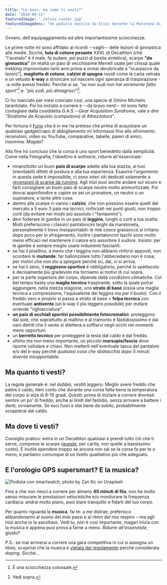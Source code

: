 ```yaml
---
title: "Le basi: ma come ti vesti?"
date: "2019-09-11"
featuredImage: "./elvis-runner.jpg"
featuredImageDesc: "Un podista vestito da Elvis durante la Maratona di Berlino del 2018"
---
```


Ovvero, dell'equipaggiamento ed altre importantissime sciocchezze.

Le prime volte mi sono affidato ai ricordi --vaghi-- delle lezioni di ginnastica alle medie. Sicché, **tuta di cotone pesante** XXXL di Decathlon (ché "l'acetato" è il male, fa sudare, poi puzzi di bestia sintetica), scarpe **"da ginnastica"** (in realtà un paio di vecchissime Merrell usate per chissà quale trekking improvvisato tanti anni prima e ormai derubricate a "scarpacce da lavoro"), **maglietta di cotone**, **calzini di spugna** ruvidi come la carta vetrata e un vetusto **k-way** a stroncare sul nascere ogni speranza di traspirazione --a volte avessi freddo. Perché si sa: _"se non sudi non hai veramente fatto sport"_[^1] e: _"più sudi, più dimagrisci"_[^2].

Ci ho marciato per mesi conciato così, una specie di Omino Michelin tarantolato. Poi ho iniziato a correre e --da bravo nerd-- mi sono fatto contagiare dalla cosiddetta G.A.S --_Gear Acquisition Syndrome_, vale a dire _"Sindrome da Acquisto (compulsivo) di Attrezzatura"_.

Per fortuna il [Furio](https://www.youtube.com/watch?v=QZ3je_jOChY) che è in me ha preteso che prima di acquistare un qualsiasi gadget/capo di abbigliamento mi informassi fino allo sfinimento: recensioni, video su YouTube, comparative, tabelle, pareri di amici, insomma: _Magda?_

Alla fine ho concluso che la corsa è uno sport benedetto dalla semplicità. Come nella Fotografia, l'obiettivo è _sottrarre_, ridurre all'essenziale:

- innanzitutto un buon **paio di scarpe** adatte alla tua stazza, ai tuoi (inevitabili) difetti di postura e alla tua esperienza. Esaurire l'argomento in questa sede è impossibile, ci sono interi siti dedicati solamente a [recensioni di scarpe da running](https://www.solereview.com/). Agli inizi puoi anche andare sul sicuro e farti consigliare un buon paio di scarpe neutre molto ammortizzate. Poi dovrai approfondire e capire se sei un pronatore, un neutro o un supinatore, e tante altre cose.
- dentro alle scarpe ci vanno i **calzini**, che non possono essere quelli del mercato a 5 euro 3 paia ma _tecnici_, rinforzati nei punti giusti, non troppo corti (da evitare nel modo più assoluto i "fantasmini").
- devi foderare le gambe in un paio di **leggins**, lunghi o corti a tua scelta. Molti preferiscono i classici pantaloncini larghi da maratoneta, personalmente li trovo insopportabili: le mie cosce grassocce si irritano dopo poco per lo sfregamento, inoltre i pantaloncini laschi sono molto meno efficaci nel mantenere il calore e/o assorbire il sudore. Insisto: per le gambe è sempre meglio usare indumenti fascianti.
- se hai il pisellino, a meno che i leggins non abbiano rinforzi appositi, non scordare le **mutande**: far ballonzolare tutto l'abbecedario non è cosa, per motivi che non sto a spiegare perché sù, dai, ci si arriva.
- se hai il seno, il **reggiseno sportivo** è obbligatorio, perché lo spettacolo è decisamente più gradevole ma torniamo ai motivi di cui sopra.
- per la parte superiore del corpo, dipende dalle condizioni climatiche. Col bel tempo basta una **maglia tecnica** traspirante, sotto la quale potrai aggiungere, nella mezza stagione, uno **strato di base** (ossia una maglia tecnica a compressione, l'equivalente dei leggins ma per il busto). Con il freddo vero e proprio si passa a strato di base + **felpa tecnica** con eventuale **antivento** (un k-way il più leggero possibile) per evitare orrende "righiacciature".
- **un paio di occhiali sportivi possibilmente fotocromatici**: proteggono dal sole, che soprattutto al mattino e al tramonto è fastidiosissimo e dai varii detriti che il vento si diletterà a soffiarvi negli occhi nei momenti meno opportuni.
- un **berretto tecnico** per proteggere la testa dal caldo e dal freddo.
- ultimo ma non meno importante, un piccolo **marsupio/fascia** dove riporre cellulare e chiavi. Non metterli nell'eventuale tasca dei pantaloni e/o del k-way perché _qualsiasi cosa che sbatacchia dopo 5 minuti diventa insopportabile._

## Ma quanto ti vesti?

La regola generale è: _nel dubbio, vestiti leggero_. Meglio avere freddo che patire il caldo, tieni conto che durante una corsa fatta bene la temperatura del corpo si alza di 8-10 gradi. Quindi: prima di iniziare a correre dovresti sentire un po' di freddo, anche ai limiti del fastidio, senza arrivare a battere i denti, ovviamente. Se esci fuori e stai bene da subito, probabilmente scoppierai dal caldo.

## Ma dove ti vesti?

Consiglio pratico: entra in un Decathlon qualsiasi e prendi tutto ciò che ti serve, comprese le scarpe ([queste](https://www.decathlon.it/scarpe-uomo-kiprun-long-blu-id_8547276.html), per carità, non quelle a bassissimo costo). È inutile spendere troppo se ancora non sai se la corsa fa per te o meno, e parliamo comunque di un livello qualitativo più che adeguato.

## E l'orologio GPS supersmart? E la musica?

![Podista con smartwatch, photo by Zan Ilic on Unsplash](runner-watch.jpg)

Fino a che non riesci a correre per almeno **40 minuti di fila**, non ha molto senso misurare le prestazioni velocistiche e/o monitorare la frequenza cardiaca: andrai molto piano, puoi stare tranquillo e fidarti del tuo corpo.

Per quanto riguarda la **musica**, fai te: a me distrae, preferisco abbandonarmi al suono dei miei passi e al ritmo del mio respiro --ma agli inizi anche io la ascoltavo. Vedi tu, non è così importante, magari inizia con la musica e appena puoi prova a farne a meno. _Ridurre all'essenziale,_ giusto?

P.S.: se mai arriverai a correre una gara competitiva in cui si assegna un titolo, scoprirai che la musica è [vietata dal regolamento](https://www.correre.it/auricolari-cuffie-per-musica-in-gara/) perché considerata _doping_. _Sicché..._

[^1]: È una sciocchezza colossale.
[^2]: Vedi sopra.
